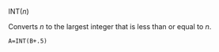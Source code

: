 INT(*n*)

Converts *n* to the largest integer that is less than or equal to *n*.

```ecb2
A=INT(B+.5)
```
